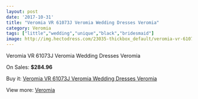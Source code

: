 ```yaml
---
layout: post
date: '2017-10-31'
title: "Veromia VR 61073J Veromia Wedding Dresses Veromia"
category: Veromia
tags: ["little","wedding","unique","black","bridesmaid"]
image: http://img.hectodress.com/23035-thickbox_default/veromia-vr-61073j-veromia-wedding-dresses-veromia.jpg
---
```

Veromia VR 61073J Veromia Wedding Dresses Veromia

On Sales: **$284.96**
<a href="https://www.hectodress.com/veromia/10692-veromia-vr-61073j-veromia-wedding-dresses-veromia.html"><amp-img layout="responsive" width="600" height="600" src="//img.hectodress.com/23035-thickbox_default/veromia-vr-61073j-veromia-wedding-dresses-veromia.jpg" alt="Veromia VR 61073J Veromia Wedding Dresses Veromia 0" /></a>

Buy it: [Veromia VR 61073J Veromia Wedding Dresses Veromia](https://www.hectodress.com/veromia/10692-veromia-vr-61073j-veromia-wedding-dresses-veromia.html "Veromia VR 61073J Veromia Wedding Dresses Veromia")

View more: [Veromia](https://www.hectodress.com/171-veromia "Veromia")